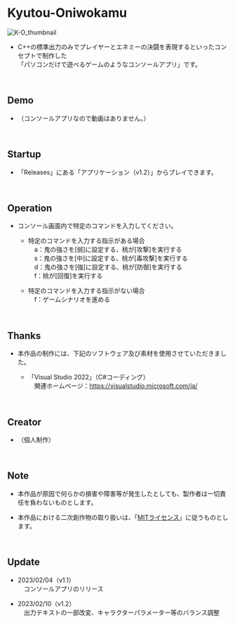 # Kyutou-Oniwokamu

![K-O_thumbnail](https://user-images.githubusercontent.com/113690929/219403564-5159bb38-133f-4740-9f57-0dae4467c4ae.png)

* C++の標準出力のみでプレイヤーとエネミーの決闘を表現するといったコンセプトで制作した<br>
「パソコンだけで遊べるゲームのようなコンソールアプリ」です。<br>
<br />

## Demo

* （コンソールアプリなので動画はありません。）
<br />

## Startup

* 「Releases」にある「アプリケーション（v1.2）」からプレイできます。
<br />

## Operation

* コンソール画面内で特定のコマンドを入力してください。

  * 特定のコマンドを入力する指示がある場合<br>
  　a：鬼の強さを[弱]に設定する、桃が[攻撃]を実行する<br>
  　s：鬼の強さを[中]に設定する、桃が[毒攻撃]を実行する<br>
  　d：鬼の強さを[強]に設定する、桃が[防御]を実行する<br>
  　f：桃が[回復]を実行する

  * 特定のコマンドを入力する指示がない場合<br>
  　f：ゲームシナリオを進める
<br />

## Thanks

* 本作品の制作には、下記のソフトウェア及び素材を使用させていただきました。

  * 「Visual Studio 2022」（C#コーディング）<br>
  　関連ホームページ：https://visualstudio.microsoft.com/ja/
<br />

## Creator

* （個人制作）
<br />

## Note

* 本作品が原因で何らかの損害や障害等が発生したとしても、製作者は一切責任を負わないものとします。

* 本作品における二次創作物の取り扱いは、「[MITライセンス](LICENSE)」に従うものとします。
<br />

## Update

* 2023/02/04（v1.1）<br>
　コンソールアプリのリリース

* 2023/02/10（v1.2）<br>
　出力テキストの一部改変、キャラクターパラメーター等のバランス調整
<br />
